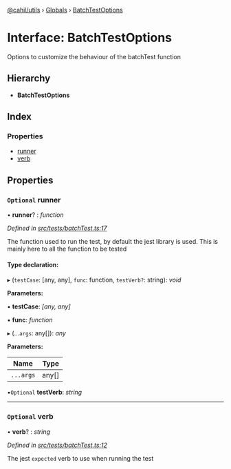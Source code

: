 [@cahil/utils](../README.md) › [Globals](../globals.md) › [BatchTestOptions](batchtestoptions.md)

# Interface: BatchTestOptions

Options to customize the behaviour of the batchTest function

## Hierarchy

* **BatchTestOptions**

## Index

### Properties

* [runner](batchtestoptions.md#optional-runner)
* [verb](batchtestoptions.md#optional-verb)

## Properties

### `Optional` runner

• **runner**? : *function*

*Defined in [src/tests/batchTest.ts:17](https://github.com/cahilfoley/utils/blob/22bd396/src/tests/batchTest.ts#L17)*

The function used to run the test, by default the jest library is used. This is mainly here to all the function
to be tested

#### Type declaration:

▸ (`testCase`: [any, any], `func`: function, `testVerb?`: string): *void*

**Parameters:**

▪ **testCase**: *[any, any]*

▪ **func**: *function*

▸ (...`args`: any[]): *any*

**Parameters:**

Name | Type |
------ | ------ |
`...args` | any[] |

▪`Optional`  **testVerb**: *string*

___

### `Optional` verb

• **verb**? : *string*

*Defined in [src/tests/batchTest.ts:12](https://github.com/cahilfoley/utils/blob/22bd396/src/tests/batchTest.ts#L12)*

The jest `expected` verb to use when running the test
